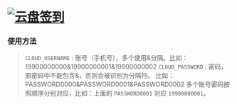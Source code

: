 # [![云盘签到](https://github.com/womade/Cloud189-Actions/actions/workflows/checkin.yml/badge.svg)](https://github.com/womade/Cloud189-Actions/actions/workflows/checkin.yml)

### 使用方法
> `CLOUD_USERNAME` : 账号（手机号），多个使用&分隔。比如：19900000000&19900000001&19900000002
> `CLOUD_PASSWORD` : 密码，原密码中不能包含&，否则会被识别为分隔符。 比如：PASSWORD0000&PASSWORD0001&PASSWORD0002
多个账号密码按照顺序分别对应，比如：上面的 `PASSWORD0001` 对应 `19900000001`。

